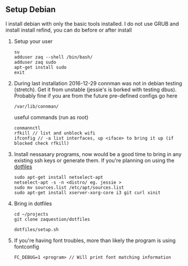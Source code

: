 Setup Debian
--
I install debian with only the basic tools installed. I do not use GRUB and install install refind, you can do before or after install

1. Setup your user
	```
	su
	adduser zaq --shell /bin/bash/
	adduser zaq sudo
	apt-get install sudo
	exit
	```
1. During last installation 2016-12-29 connman was not in debian testing (stretch). Get it from unstable (jessie's is borked with testing dbus). Probably fine if you are from the future
	pre-defined configs go here
	```
	/var/lib/connman/
	```
	useful commands (run as root)
	```
	conmannctl
	rfkill // list and unblock wifi
	ifconfig // -a list interfaces, up <iface> to bring it up (if blocked check rfkill)
	```

1. Install nessasary programs, now would be a good time to bring in any existing ssh keys or generate them. If you're planning on using the [dotfiles](https://github.com/zaqthefreshman/dotfiles)
	```
	sudo apt-get install netselect-apt
	netselect-apt -s -n <distro/ eg. jessie >
	sudo mv sources.list /etc/apt/sources.list
	sudo apt-get install xserver-xorg-core i3 git curl xinit
	```

1. Bring in dotfiles
	```
	cd ~/projects
	git clone zaquestion/dotfiles

	dotfiles/setup.sh
	```

1. If you're having font troubles, more than likely the program is using fontconfig
	```
	FC_DEBUG=1 <program> // Will print font matching information
	```
